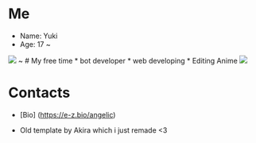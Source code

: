 # Me
* Name: Yuki
* Age: 17
~
<img src="https://i.imgur.com/ivVDWe9.gif">
~
# My free time
* bot developer
* web developing
* Editing Anime

<img src="https://i.imgur.com/rUkDfu2.gif">

# Contacts
* [Bio] (https://e-z.bio/angelic)


* Old template by Akira which i just remade <3
